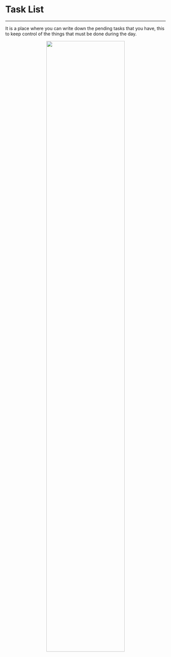 # Task List

---

It is a place where you can write down the pending tasks that you have, this to keep control of the things that must be done during the day.

<p align="center"> <img src="https://portafoliodylangowner.000webhostapp.com/portafolio/images/CRUD-PHP.JPG" width="70%" text-align="center"/> </p>

